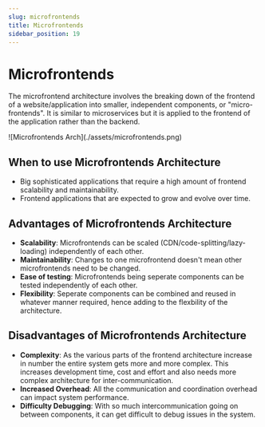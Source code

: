 ```yaml
---
slug: microfrontends
title: Microfrontends
sidebar_position: 19
---
```


# Microfrontends

The microfrontend architecture involves the breaking down of the frontend of a website/application into smaller, independent components, or "micro-frontends". It is similar to microservices but it is applied to the frontend of the application rather than the backend.

<div class="img-center">
![Microfrontends Arch](./assets/microfrontends.png)
</div>

## When to use Microfrontends Architecture

- Big sophisticated applications that require a high amount of frontend scalability and maintainability.
- Frontend applications that are expected to grow and evolve over time.

## Advantages of Microfrontends Architecture

- **Scalability**: Microfrontends can be scaled (CDN/code-splitting/lazy-loading) independently of each other.
- **Maintainability**: Changes to one microfrontend doesn't mean other microfrontends need to be changed.
- **Ease of testing**: Microfrontends being seperate components can be tested independently of each other.
- **Flexibility**: Seperate components can be combined and reused in whatever manner required, hence adding to the flexbility of the architecture.

## Disadvantages of Microfrontends Architecture

- **Complexity**: As the various parts of the frontend architecture increase in number the entire system gets more and more complex. This increases development time, cost and effort and also needs more complex architecture for inter-communication.
- **Increased Overhead**: All the communication and coordination overhead can impact system performance.
- **Difficulty Debugging**: With so much intercommunication going on between components, it can get difficult to debug issues in the system.
